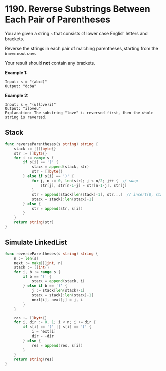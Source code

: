 # 1190. Reverse Substrings Between Each Pair of Parentheses

You are given a string `s` that consists of lower case English letters and brackets.

Reverse the strings in each pair of matching parentheses, starting from the innermost one.

Your result should **not** contain any brackets.

 

**Example 1:**

```
Input: s = "(abcd)"
Output: "dcba"
```

**Example 2:**

```
Input: s = "(u(love)i)"
Output: "iloveu"
Explanation: The substring "love" is reversed first, then the whole string is reversed.
```



## Stack

```go
func reverseParentheses(s string) string {
    stack := [][]byte{}
    str := []byte{}
    for i := range s {
        if s[i] == '(' {
            stack = append(stack, str)
            str = []byte{}
        } else if s[i] == ')' {
            for j, n := 0, len(str); j < n/2; j++ {  // swap
                str[j], str[n-1-j] = str[n-1-j], str[j]
            }
            str = append(stack[len(stack)-1], str...)  // insert(0, stack.pop())
            stack = stack[:len(stack)-1]
        } else {
            str = append(str, s[i])
        }
    }
    return string(str)
}
```



## Simulate LinkedList

```go
func reverseParentheses(s string) string {
    n := len(s)
    next := make([]int, n)
    stack := []int{}
    for i, b := range s {
        if b == '(' {
            stack = append(stack, i)
        } else if b == ')' {
            j := stack[len(stack)-1]
            stack = stack[:len(stack)-1]
            next[i], next[j] = j, i
        }
    }

    res := []byte{}
    for i, dir := 0, 1; i < n; i += dir {
        if s[i] == '(' || s[i] == ')' {
            i = next[i]
            dir = -dir
        } else {
            res = append(res, s[i])
        }
    }
    return string(res)
}
```

